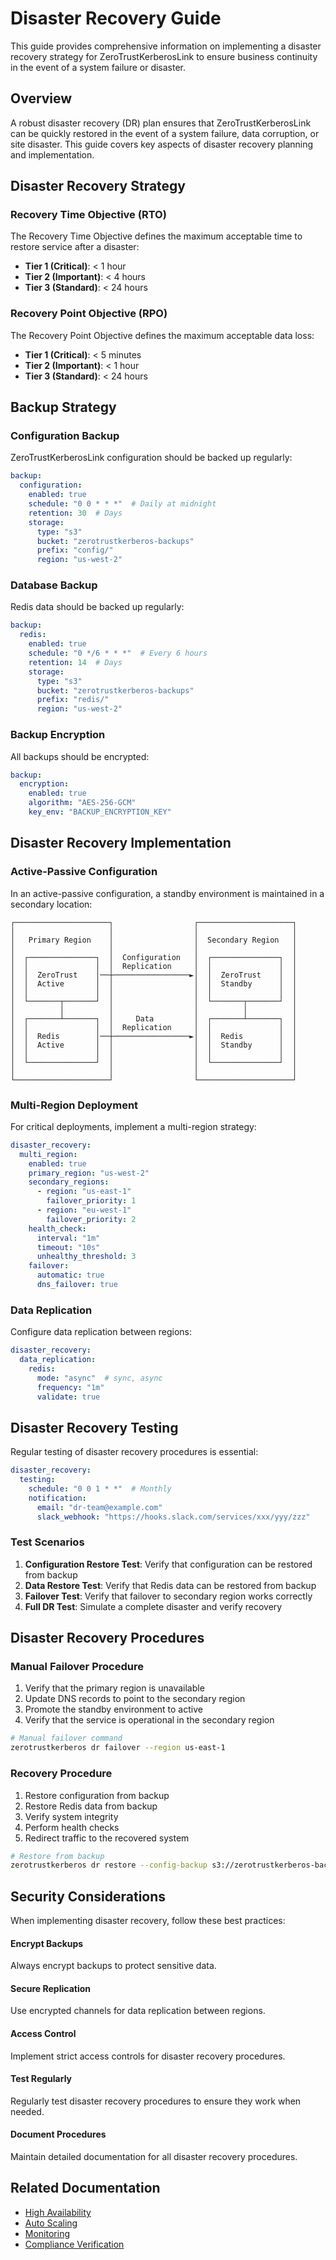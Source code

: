 # Disaster Recovery Guide

This guide provides comprehensive information on implementing a disaster recovery strategy for ZeroTrustKerberosLink to ensure business continuity in the event of a system failure or disaster.

## Overview

A robust disaster recovery (DR) plan ensures that ZeroTrustKerberosLink can be quickly restored in the event of a system failure, data corruption, or site disaster. This guide covers key aspects of disaster recovery planning and implementation.

## Disaster Recovery Strategy

### Recovery Time Objective (RTO)

The Recovery Time Objective defines the maximum acceptable time to restore service after a disaster:

- **Tier 1 (Critical)**: < 1 hour
- **Tier 2 (Important)**: < 4 hours
- **Tier 3 (Standard)**: < 24 hours

### Recovery Point Objective (RPO)

The Recovery Point Objective defines the maximum acceptable data loss:

- **Tier 1 (Critical)**: < 5 minutes
- **Tier 2 (Important)**: < 1 hour
- **Tier 3 (Standard)**: < 24 hours

## Backup Strategy

### Configuration Backup

ZeroTrustKerberosLink configuration should be backed up regularly:

```yaml
backup:
  configuration:
    enabled: true
    schedule: "0 0 * * *"  # Daily at midnight
    retention: 30  # Days
    storage:
      type: "s3"
      bucket: "zerotrustkerberos-backups"
      prefix: "config/"
      region: "us-west-2"
```

### Database Backup

Redis data should be backed up regularly:

```yaml
backup:
  redis:
    enabled: true
    schedule: "0 */6 * * *"  # Every 6 hours
    retention: 14  # Days
    storage:
      type: "s3"
      bucket: "zerotrustkerberos-backups"
      prefix: "redis/"
      region: "us-west-2"
```

### Backup Encryption

All backups should be encrypted:

```yaml
backup:
  encryption:
    enabled: true
    algorithm: "AES-256-GCM"
    key_env: "BACKUP_ENCRYPTION_KEY"
```

## Disaster Recovery Implementation

### Active-Passive Configuration

In an active-passive configuration, a standby environment is maintained in a secondary location:

```
┌─────────────────────┐                  ┌─────────────────────┐
│                     │                  │                     │
│   Primary Region    │                  │  Secondary Region   │
│                     │                  │                     │
│  ┌───────────────┐  │  Configuration   │  ┌───────────────┐  │
│  │               │  │  Replication     │  │               │  │
│  │  ZeroTrust    │──┼─────────────────►│  │  ZeroTrust    │  │
│  │  Active       │  │                  │  │  Standby      │  │
│  │               │  │                  │  │               │  │
│  └───────┬───────┘  │                  │  └───────┬───────┘  │
│          │          │                  │          │          │
│  ┌───────┴───────┐  │     Data         │  ┌───────┴───────┐  │
│  │               │  │  Replication     │  │               │  │
│  │  Redis        │──┼─────────────────►│  │  Redis        │  │
│  │  Active       │  │                  │  │  Standby      │  │
│  │               │  │                  │  │               │  │
│  └───────────────┘  │                  │  └───────────────┘  │
│                     │                  │                     │
└─────────────────────┘                  └─────────────────────┘
```

### Multi-Region Deployment

For critical deployments, implement a multi-region strategy:

```yaml
disaster_recovery:
  multi_region:
    enabled: true
    primary_region: "us-west-2"
    secondary_regions:
      - region: "us-east-1"
        failover_priority: 1
      - region: "eu-west-1"
        failover_priority: 2
    health_check:
      interval: "1m"
      timeout: "10s"
      unhealthy_threshold: 3
    failover:
      automatic: true
      dns_failover: true
```

### Data Replication

Configure data replication between regions:

```yaml
disaster_recovery:
  data_replication:
    redis:
      mode: "async"  # sync, async
      frequency: "1m"
      validate: true
```

## Disaster Recovery Testing

Regular testing of disaster recovery procedures is essential:

```yaml
disaster_recovery:
  testing:
    schedule: "0 0 1 * *"  # Monthly
    notification:
      email: "dr-team@example.com"
      slack_webhook: "https://hooks.slack.com/services/xxx/yyy/zzz"
```

### Test Scenarios

1. **Configuration Restore Test**: Verify that configuration can be restored from backup
2. **Data Restore Test**: Verify that Redis data can be restored from backup
3. **Failover Test**: Verify that failover to secondary region works correctly
4. **Full DR Test**: Simulate a complete disaster and verify recovery

## Disaster Recovery Procedures

### Manual Failover Procedure

1. Verify that the primary region is unavailable
2. Update DNS records to point to the secondary region
3. Promote the standby environment to active
4. Verify that the service is operational in the secondary region

```bash
# Manual failover command
zerotrustkerberos dr failover --region us-east-1
```

### Recovery Procedure

1. Restore configuration from backup
2. Restore Redis data from backup
3. Verify system integrity
4. Perform health checks
5. Redirect traffic to the recovered system

```bash
# Restore from backup
zerotrustkerberos dr restore --config-backup s3://zerotrustkerberos-backups/config/20250501.zip --redis-backup s3://zerotrustkerberos-backups/redis/20250501.rdb
```

## Security Considerations

When implementing disaster recovery, follow these best practices:

<div class="security-feature">
  <h4>Encrypt Backups</h4>
  <p>Always encrypt backups to protect sensitive data.</p>
</div>

<div class="security-feature">
  <h4>Secure Replication</h4>
  <p>Use encrypted channels for data replication between regions.</p>
</div>

<div class="security-feature">
  <h4>Access Control</h4>
  <p>Implement strict access controls for disaster recovery procedures.</p>
</div>

<div class="security-feature">
  <h4>Test Regularly</h4>
  <p>Regularly test disaster recovery procedures to ensure they work when needed.</p>
</div>

<div class="security-feature">
  <h4>Document Procedures</h4>
  <p>Maintain detailed documentation for all disaster recovery procedures.</p>
</div>

## Related Documentation

- [High Availability](./high-availability.md)
- [Auto Scaling](./auto-scaling.md)
- [Monitoring](./monitoring.md)
- [Compliance Verification](./compliance-verification.md)
